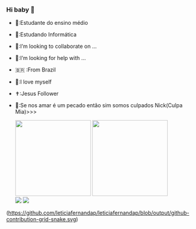 ### Hi baby 👋


- 🔭:Estudante do ensino médio
- 🌱:Estudando Informática
- 👯:I’m looking to collaborate on ...
- 🤔:I’m looking for help with ...
- 🇧🇷 :From Brazil
- 🤍:I love myself
- ✝️:Jesus Follower
- 🚗:Se nos amar é um pecado então sim somos culpados Nick(Culpa Mia)>>>
  
  <div>
    <img height="200em" src="https://github-readme-stats.vercel.app/api?username=leticiafernandap&show_icons=true&theme=synthwave&include_all_commits=true&count_private=true"/>
     <img height="200em" src="https://github-readme-stats.vercel.app/api/top-langs/?username=leticiafernandap&layout=compact&langs_count=16&theme=synthwave"/>
  
  
  </div>
  
  <div> 
  <a href="https://https://youtu.be/ic8j13piAhQ" target="_blank"><img src="https://img.shields.io/badge/YouTube-FF0000?style=for-the-badge&logo=youtube&logoColor=white" target="_blank"></a>
  <a href="https://instagram.com/leepereiraf?igshid=MjEwN2lyYWYwYw==" target="_blank"><img src="https://img.shields.io/badge/-Instagram-%23E4405F?style=for-the-badge&logo=instagram&logoColor=white" target="_blank"></a>
 	
</div>

(https://github.com/leticiafernandap/leticiafernandap/blob/output/github-contribution-grid-snake.svg)

  
